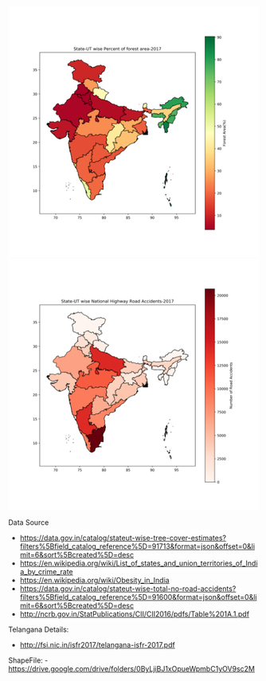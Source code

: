 
![State/UT wise Forest Area](https://github.com/MeAmarP/knowindiabyvizmaps/blob/master/plots/State-UT%20wise%20Percent%20of%20forest%20area-2017.png)
![State/UT wise National Highway Road Accidents](https://github.com/MeAmarP/knowindiabyvizmaps/blob/master/plots/State-UT%20wise%20National%20Highway%20Road%20Accidents-2017.png)


Data Source
- https://data.gov.in/catalog/stateut-wise-tree-cover-estimates?filters%5Bfield_catalog_reference%5D=91713&format=json&offset=0&limit=6&sort%5Bcreated%5D=desc
- https://en.wikipedia.org/wiki/List_of_states_and_union_territories_of_India_by_crime_rate
- https://en.wikipedia.org/wiki/Obesity_in_India
- https://data.gov.in/catalog/stateut-wise-total-no-road-accidents?filters%5Bfield_catalog_reference%5D=91600&format=json&offset=0&limit=6&sort%5Bcreated%5D=desc
- http://ncrb.gov.in/StatPublications/CII/CII2016/pdfs/Table%201A.1.pdf

Telangana Details:
- http://fsi.nic.in/isfr2017/telangana-isfr-2017.pdf

ShapeFile:
-https://drive.google.com/drive/folders/0ByLjiBJ1xOpueWpmbC1yOV9sc2M
